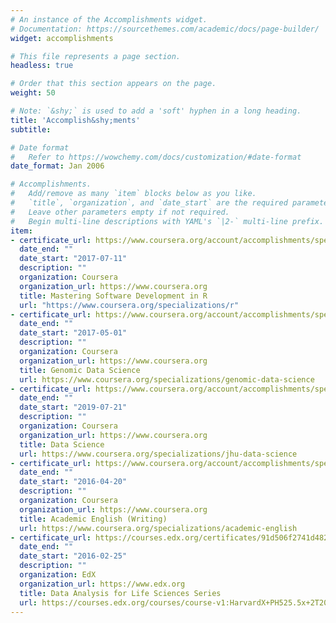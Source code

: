 ```yaml
---
# An instance of the Accomplishments widget.
# Documentation: https://sourcethemes.com/academic/docs/page-builder/
widget: accomplishments

# This file represents a page section.
headless: true

# Order that this section appears on the page.
weight: 50

# Note: `&shy;` is used to add a 'soft' hyphen in a long heading.
title: 'Accomplish&shy;ments'
subtitle:

# Date format
#   Refer to https://wowchemy.com/docs/customization/#date-format
date_format: Jan 2006

# Accomplishments.
#   Add/remove as many `item` blocks below as you like.
#   `title`, `organization`, and `date_start` are the required parameters.
#   Leave other parameters empty if not required.
#   Begin multi-line descriptions with YAML's `|2-` multi-line prefix.
item:
- certificate_url: https://www.coursera.org/account/accomplishments/specialization/NY658LQYYWHL
  date_end: ""
  date_start: "2017-07-11"
  description: ""
  organization: Coursera
  organization_url: https://www.coursera.org
  title: Mastering Software Development in R
  url: "https://www.coursera.org/specializations/r"
- certificate_url: https://www.coursera.org/account/accomplishments/specialization/AD8V5KZG24UD
  date_end: ""
  date_start: "2017-05-01"
  description: ""
  organization: Coursera
  organization_url: https://www.coursera.org
  title: Genomic Data Science
  url: https://www.coursera.org/specializations/genomic-data-science
- certificate_url: https://www.coursera.org/account/accomplishments/specialization/T97KYP4JHUQP
  date_end: ""
  date_start: "2019-07-21"
  description: ""
  organization: Coursera
  organization_url: https://www.coursera.org
  title: Data Science
  url: https://www.coursera.org/specializations/jhu-data-science
- certificate_url: https://www.coursera.org/account/accomplishments/specialization/MLBME6DWKY2W
  date_end: ""
  date_start: "2016-04-20"
  description: ""
  organization: Coursera
  organization_url: https://www.coursera.org
  title: Academic English (Writing)
  url: https://www.coursera.org/specializations/academic-english
- certificate_url: https://courses.edx.org/certificates/91d506f2741d4820af5d26546cd4e24c
  date_end: ""
  date_start: "2016-02-25"
  description: ""
  organization: EdX
  organization_url: https://www.edx.org
  title: Data Analysis for Life Sciences Series
  url: https://courses.edx.org/courses/course-v1:HarvardX+PH525.5x+2T2016
---
```

